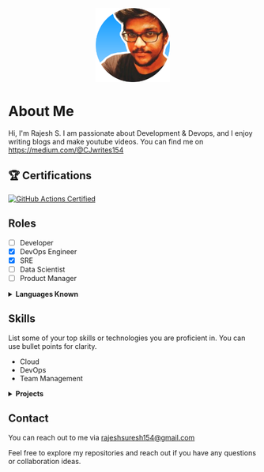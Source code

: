 <div align="center">
  <img src="picofme (6).png" alt="Rajesh S" width="150">
</div>

# About Me

Hi, I'm Rajesh S. I am passionate about Development & Devops, and I enjoy writing blogs  and make youtube videos. You can find me on https://medium.com/@CJwrites154

## 🏆 Certifications
[![GitHub Actions Certified](https://img.shields.io/badge/GitHub%20Actions-Certified-brightgreen)](https://examregistration.github.com/certification/ACTIONS)

 
## Roles
  
- [ ] Developer
- [x] DevOps Engineer
- [x] SRE
- [ ] Data Scientist
- [ ] Product Manager

<details>
<summary><strong>Languages Known</strong></summary>

- [x] Python
- [ ] JavaScript
- [x] Java
- [ ] C++
- [x] Shell Scripting

</details>

## Skills

List some of your top skills or technologies you are proficient in. You can use bullet points for clarity.

- Cloud
- DevOps
- Team Management
  
</details>

<details>
<summary><strong>Projects</strong></summary>
  
### Project 1
- **Description:** Building a Telegram Bot and Leveraging AWS Lambda for Seamless Functioning
- **Role:** This project was done by me in my free time
- **Link:** [GitHub Repo](https://github.com/raji2306/sturdy-disco/tree/telegram-bot)

### Project 2
- **Description:** Building and Scaling a MediaWiki Application with Terraform, Ansible, and Jenkins
- **Role:** Task given by someone. It was fully done by me
- **Link:** [GitHub Repo](https://github.com/raji2306/mediawikiApplcation)

</details>

## Contact

You can reach out to me via rajeshsuresh154@gmail.com

Feel free to explore my repositories and reach out if you have any questions or collaboration ideas.
